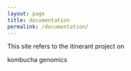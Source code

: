 ```yaml
---
layout: page
title: documentation
permalink: /documentation/
---
```


This site refers to the itinerant project on 




kombucha 
genomics
